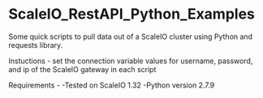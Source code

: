 # ScaleIO_RestAPI_Python_Examples
Some quick scripts to pull data out of a ScaleIO cluster using Python and requests library.

Instuctions -  set the connection variable values for username, password, and ip of the ScaleIO gateway in each script

Requirements - 
-Tested on ScaleIO 1.32
-Python version 2.7.9
